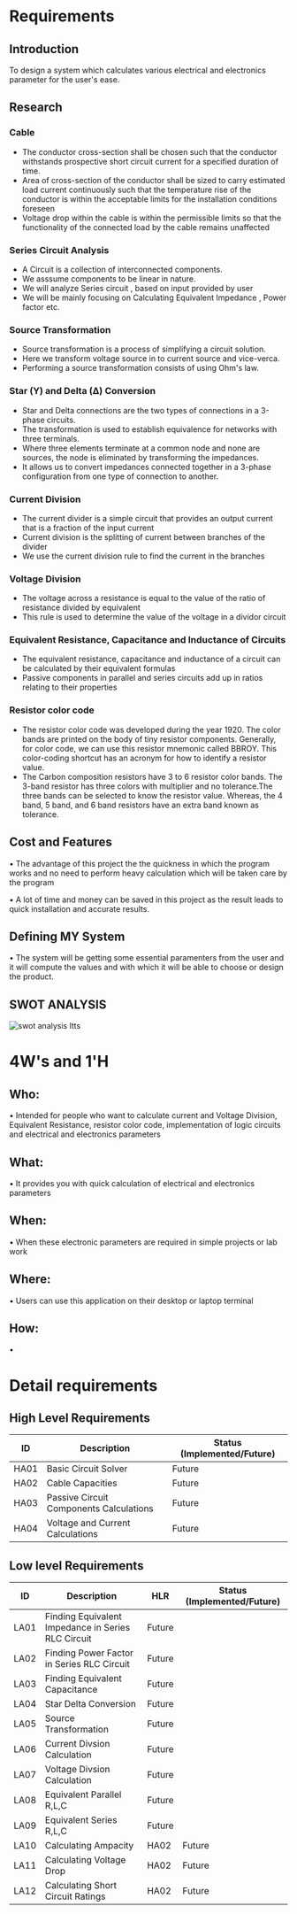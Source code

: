 # Requirements

## Introduction
To design a system which calculates various electrical and electronics parameter for the user's ease.

## Research
### Cable
*	The conductor cross-section shall be chosen such that the conductor withstands prospective short circuit current for a specified duration of time.
*	Area of cross-section of the conductor shall be sized to carry estimated load current continuously such that the temperature rise of the conductor is within the acceptable limits for the installation conditions foreseen
*	Voltage drop within the cable is within the permissible limits so that the functionality of the connected load by the cable remains unaffected
### Series Circuit Analysis
*   A Circuit is a collection of interconnected components.
*   We asssume components to be linear in nature.
*   We will analyze Series circuit , based on input provided by user
*   We will be mainly focusing on Calculating Equivalent Impedance , Power factor etc.
### Source Transformation
*   Source transformation is a process of simplifying a circuit solution.
*   Here we transform voltage source in to current source and vice-verca.
*   Performing a source transformation consists of using Ohm's law.
### Star (Y) and Delta (Δ) Conversion
*   Star and Delta connections are the two types of connections in a 3-phase circuits.
*   The transformation is used to establish equivalence for networks with three terminals.
*   Where three elements terminate at a common node and none are sources, the node is eliminated by transforming the impedances.
*   It allows us to convert impedances connected together in a 3-phase configuration from one type of connection to another.
### Current Division
*   The current divider is a simple circuit that provides an output current that is a fraction of the input current
*   Current division is the splitting of current between branches of the divider
*   We use the current division rule to find the current in the branches
### Voltage Division
*   The voltage across a resistance is equal to the value of the ratio of resistance divided by equivalent 
*   This rule is used to determine the value of the voltage in a dividor circuit
### Equivalent Resistance, Capacitance and Inductance of Circuits
*   The equivalent resistance, capacitance and inductance of a circuit can be calculated by their equivalent formulas
*   Passive components in parallel and series circuits add up in ratios relating to their properties


### Resistor color code 
*   The resistor color code was developed during the year 1920. The color bands are printed on the body of tiny resistor components. Generally, for color code, we can use this resistor mnemonic called BBROY. This color-coding shortcut has an acronym for how to identify a resistor value.
*   The Carbon composition resistors have 3 to 6 resistor color bands. The 3-band resistor has three colors with multiplier and no tolerance.The three bands can be selected to know the resistor value. Whereas, the 4 band, 5 band, and 6 band resistors have an extra band known as tolerance.
## Cost and Features

• The advantage of this project the the quickness in which the program works and no need to perform heavy calculation which will be taken care by the program

• A lot of time and money can be saved in this project as the result leads to quick installation and accurate results.

## Defining MY System
   
• The system will be getting some essential paramenters from the user and it will compute the values and with which it will be able to choose or design the product.
   
   ## SWOT ANALYSIS
   ![swot analysis ltts](https://user-images.githubusercontent.com/80444408/124129623-95074600-da9b-11eb-982c-c4418749815b.PNG)


   # 4W&#39;s and 1&#39;H

## Who:

• Intended for people who want to calculate current and Voltage Division, Equivalent Resistance, resistor color code, implementation of logic circuits and electrical and electronics parameters

## What:

• It provides you with quick calculation of electrical and electronics parameters


## When:

• When these electronic parameters are required in simple projects or lab work
## Where:

• Users can use this application on their desktop or laptop terminal

## How:

• 
# Detail requirements
## High Level Requirements
| ID | Description | Status (Implemented/Future) |
| ---- | ----------- | --------------------------- |
| HA01 | Basic Circuit Solver | Future |
| HA02 | Cable Capacities | Future |
| HA03 | Passive Circuit Components Calculations | Future |
| HA04 | Voltage and Current Calculations | Future |


## Low level Requirements
| ID | Description |HLR|Status (Implemented/Future)| 
| ---- | ----------- | --------------------------- |-----------|
| LA01 | Finding Equivalent Impedance in Series RLC Circuit | Future |
| LA02 | Finding Power Factor in Series RLC Circuit | Future |
| LA03 | Finding Equivalent Capacitance | Future |
| LA04 | Star Delta Conversion | Future |
| LA05 | Source Transformation | Future |
| LA06 | Current Divsion Calculation | Future |
| LA07 | Voltage Divsion Calculation | Future |
| LA08 | Equivalent Parallel R,L,C  | Future |
| LA09 | Equivalent Series R,L,C  | Future |
| LA10 | Calculating Ampacity   |HA02| Future|
| LA11 | Calculating Voltage Drop   |HA02| Future|
| LA12 | Calculating Short Circuit Ratings  | HA02|Future |
